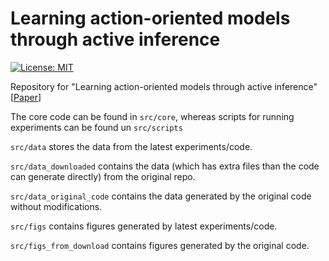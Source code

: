 # Learning action-oriented models through active inference

[![License: MIT](https://img.shields.io/badge/License-MIT-yellow.svg)](https://opensource.org/licenses/MIT) 

Repository for "Learning action-oriented models through active inference" [[Paper](https://journals.plos.org/ploscompbiol/article?id=10.1371/journal.pcbi.1007805)]

The core code can be found in `src/core`, whereas scripts for running experiments can be found un `src/scripts`

`src/data` stores the data from the latest experiments/code.

`src/data_downloaded` contains the data (which has extra files than the code can generate directly) from the original repo.

`src/data_original_code` contains the data generated by the original code without modifications.

`src/figs` contains figures generated by latest experiments/code.

`src/figs_from_download` contains figures generated by the original code.
